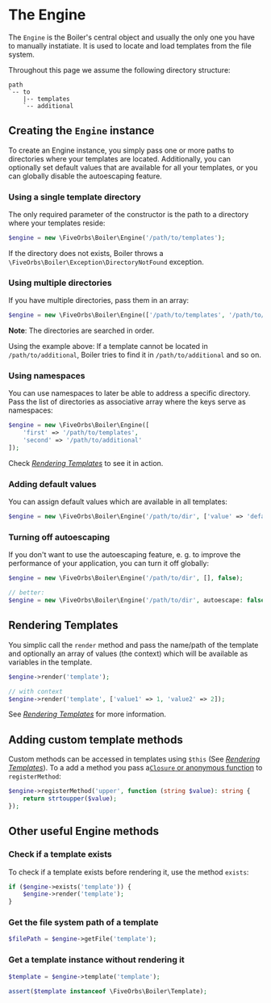 # The Engine

The `Engine` is the Boiler's central object and usually the only one you have
to manually instatiate. It is used to locate and load templates from the file
system.

Throughout this page we assume the following directory structure:

```text
path
`-- to
	|-- templates
	`-- additional
```

## Creating the `Engine` instance

To create an Engine instance, you simply pass one or more paths to directories
where your templates are located. Additionally, you can optionally set default
values that are available for all your templates, or you can globally disable
the autoescaping feature.

### Using a single template directory

The only required parameter of the constructor is the path to a directory where
your templates reside:

```php
$engine = new \FiveOrbs\Boiler\Engine('/path/to/templates');
```

If the directory does not exists, Boiler throws
a `\FiveOrbs\Boiler\Exception\DirectoryNotFound` exception.

### Using multiple directories

If you have multiple directories, pass them in an array:

```php
$engine = new \FiveOrbs\Boiler\Engine(['/path/to/templates', '/path/to/additional']);
```

**Note**: The directories are searched in order.

Using the example above: If a template cannot be located in
`/path/to/additional`, Boiler tries to find it in `/path/to/additional` and so
on.

### Using namespaces

You can use namespaces to later be able to address a specific directory. Pass
the list of directories as associative array where the keys serve as
namespaces:

```php
$engine = new \FiveOrbs\Boiler\Engine([
	'first' => '/path/to/templates', 
	'second' => '/path/to/additional'
]);
```

Check [*Rendering Templates*](rendering.md) to see it in action.

### Adding default values

You can assign default values which are available in all templates:

```php
$engine = new \FiveOrbs\Boiler\Engine('/path/to/dir', ['value' => 'default value']);
```

### Turning off autoescaping

If you don't want to use the autoescaping feature, e. g. to improve the
performance of your application, you can turn it off globally:

```php
$engine = new \FiveOrbs\Boiler\Engine('/path/to/dir', [], false);

// better:
$engine = new \FiveOrbs\Boiler\Engine('/path/to/dir', autoescape: false);
```

## Rendering Templates

You simplic call the `render` method and pass the name/path of the template and
optionally an array of values (the context) which will be available as
variables in the template.

```php
$engine->render('template');

// with context
$engine->render('template', ['value1' => 1, 'value2' => 2]);
```

See [*Rendering Templates*](rendering.md) for more information.

## Adding custom template methods

Custom methods can be accessed in templates using `$this` (See [*Rendering
Templates*](rendering.md)). To a add a method you pass a[`Closure` or anonymous
function](https://www.php.net/manual/en/functions.anonymous.php) to
`registerMethod`:

```php
$engine->registerMethod('upper', function (string $value): string {
	return strtoupper($value);
});
```

## Other useful Engine methods

### Check if a template exists

To check if a template exists before rendering it, use the method `exists`:

```php
if ($engine->exists('template')) {
	$engine->render('template');
}
```

### Get the file system path of a template

```php
$filePath = $engine->getFile('template');
```

### Get a template instance without rendering it

```php
$template = $engine->template('template');

assert($template instanceof \FiveOrbs\Boiler\Template);
```
